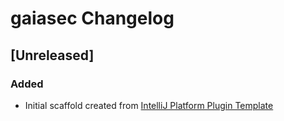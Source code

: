 <!-- Keep a Changelog guide -> https://keepachangelog.com -->

# gaiasec Changelog

## [Unreleased]
### Added
- Initial scaffold created from [IntelliJ Platform Plugin Template](https://github.com/JetBrains/intellij-platform-plugin-template)
